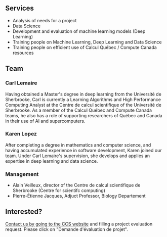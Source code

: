 ## Services

* Analysis of needs for a project
* Data Science
* Development and evaluation of machine learning models (Deep Learning)
* Training people on Machine Learning, Deep Learning and Data Science
* Training people on efficient use of Calcul Québec / Compute Canada resources

## Team

### Carl Lemaire

Having obtained a Master's degree in deep learning from the Université de Sherbrooke, Carl is currently a Learning Algorithms
and High Performance Computing Analyst at the Centre de calcul scientifique of the Université de Sherbrooke. As a member of the Calcul Québec and Compute Canada teams, he also has a role of supporting researchers of Québec and Canada in their use of AI and supercomputers.

### Karen Lopez

After completing a degree in mathematics and computer science, and having accumulated experience in software development, Karen joined our team. Under Carl Lemaire's supervision, she develops and applies an expertise in deep learning and data science.

### Management

* Alain Veilleux, director of the Centre de calcul scientifique de Sherbrooke (Centre for scientifc computing)
* Pierre-Étienne Jacques, Adjuct Professor, Biology Departement

## Interested?

[Contact us by going to the CCS website](https://www.ccs.usherbrooke.ca/) and filling a project evaluation request. Please click on "Demande d'évaluation de projet".
